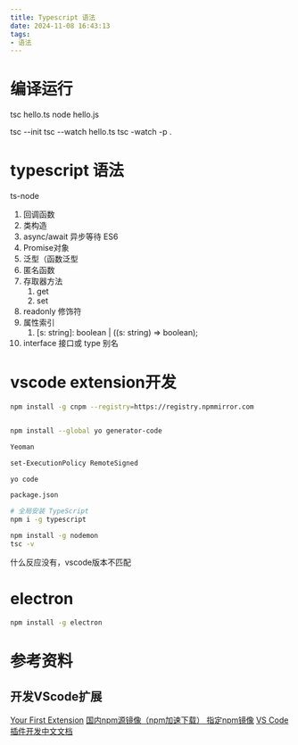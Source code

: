 ```yaml
---
title: Typescript 语法
date: 2024-11-08 16:43:13
tags:
- 语法
---
```


# 编译运行

tsc hello.ts
node hello.js


tsc --init
tsc --watch hello.ts
tsc -watch -p .


# typescript 语法

ts-node

1. 回调函数
2. 类构造
3. async/await 异步等待 ES6
4. Promise对象
5. 泛型（函数泛型
6. 匿名函数
7. 存取器方法
   1. get
   2. set
8. readonly 修饰符
9. 属性索引
   1.  [s: string]: boolean | ((s: string) => boolean);
10. interface 接口或 type 别名



# vscode extension开发
```bash
npm install -g cnpm --registry=https://registry.npmmirror.com


npm install --global yo generator-code

Yeoman 

set-ExecutionPolicy RemoteSigned

yo code

package.json

# 全局安装 TypeScript
npm i -g typescript 

npm install -g nodemon
tsc -v
```

什么反应没有，vscode版本不匹配

# electron


```bash
npm install -g electron
```


# 参考资料

## 开发VScode扩展
[Your First Extension](https://code.visualstudio.com/api)
[国内npm源镜像（npm加速下载） 指定npm镜像](https://blog.csdn.net/qq_43940789/article/details/131449710)
[VS Code 插件开发中文文档](https://rackar.github.io/vscode-ext-doccn/extension-authoring/developing-extensions.html#%E7%BC%96%E8%AF%91typescript)